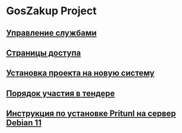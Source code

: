 # GosZakup Project  

## [Управление службами](readme/control.md)
## [Страницы доступа](readme/urls.md)
## [Установка проекта на новую систему](readme/install.md)
## [Порядок участия в тендере](readme/tender.md)
## [Инструкция по установке Pritunl на сервер Debian 11](readme/pritunl.md)
